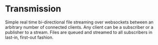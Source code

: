 Transmission
========

Simple real time bi-directional file streaming over websockets between an arbitrary number of connected clients. Any client can be a subscriber or a publisher to a stream. Files are queued and streamed to all subscribers in last-in, first-out fashion.
